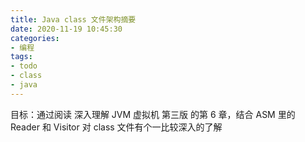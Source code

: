 ```yaml
---
title: Java class 文件架构摘要
date: 2020-11-19 10:45:30
categories:
- 编程
tags:
- todo
- class
- java
---
```


目标：通过阅读 深入理解 JVM 虚拟机 第三版 的第 6 章，结合 ASM 里的 Reader 和 Visitor 对 class 文件有个一比较深入的了解